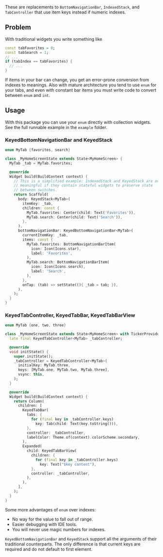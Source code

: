 These are replacements to `BottomNavigationBar`, `IndexedStack`, and `TabController` that use
item keys instead if numeric indexes.

## Problem ##

With traditional widgets you write something like
```dart
const tabFavorites = 0;
const tabSearch = 1;
// ...
if (tabIndex == tabFavorites) {
  // ...
}
```
If items in your bar can change, you get an error-prone conversion from indexes to meanings.
Also with mature architecture you tend to use `enum` for your tabs, and even with constant bar items
you must write code to convert between `enum` and `int`.

## Usage ##

With this package you can use your `enum` directly with collection widgets.
See the full runnable example in the `example` folder.

### KeyedBottomNavigationBar and KeyedStack

```dart
enum MyTab {favorites, search}

class _MyHomeScreenState extends State<MyHomeScreen> {
  MyTab _tab = MyTab.favorites;

  @override
  Widget build(BuildContext context) {
    // This is a simplified example: IndexedStack and KeyedStack are only
    // meaningful if they contain stateful widgets to preserve state
    // between switches.
    return Scaffold(
      body: KeyedStack<MyTab>(
        itemKey: _tab,
        children: const {
          MyTab.favorites: Center(child: Text('Favorites')),
          MyTab.search: Center(child: Text('Search')),
        },
      ),
      bottomNavigationBar: KeyedBottomNavigationBar<MyTab>(
        currentItemKey: _tab,
        items: const {
          MyTab.favorites: BottomNavigationBarItem(
            icon: Icon(Icons.star),
            label: 'Favorites',
          ),
          MyTab.search: BottomNavigationBarItem(
            icon: Icon(Icons.search),
            label: 'Search',
          ),
        },
        onTap: (tab) => setState((){ _tab = tab; }),
      ),
    );
  }
}
```

### KeyedTabController, KeyedTabBar, KeyedTabBarView

```dart
enum MyTab {one, two, three}

class _MyHomeScreenState extends State<MyHomeScreen> with TickerProviderStateMixin {
  late final KeyedTabController<MyTab> _tabController;

  @override
  void initState() {
    super.initState();
    _tabController = KeyedTabController<MyTab>(
      initialKey: MyTab.three,
      keys: [MyTab.one, MyTab.two, MyTab.three],
      vsync: this,
    );
  }

  @override
  Widget build(BuildContext context) {
    return Column(
      children: [
        KeyedTabBar(
          tabs: {
            for (final key in _tabController.keys)
              key: Tab(child: Text(key.toString())),
          },
          controller: _tabController,
          labelColor: Theme.of(context).colorScheme.secondary,
        ),
        Expanded(
          child: KeyedTabBarView(
            children: {
              for (final key in _tabController.keys)
                key: Text("$key content"),
            },
            controller: _tabController,
          ),
        ),
      ],
    );
  }
}
```

Some more advantages of `enum` over indexes:
* No way for the value to fall out of range.
* Easier debugging with IDE tools.
* You will never use magic numbers for indexes.

`KeyedBottomNavigationBar` and `KeyedStack` support all the arguments of their traditional counterparts.
The only difference is that current keys are required and do not default to first element.
